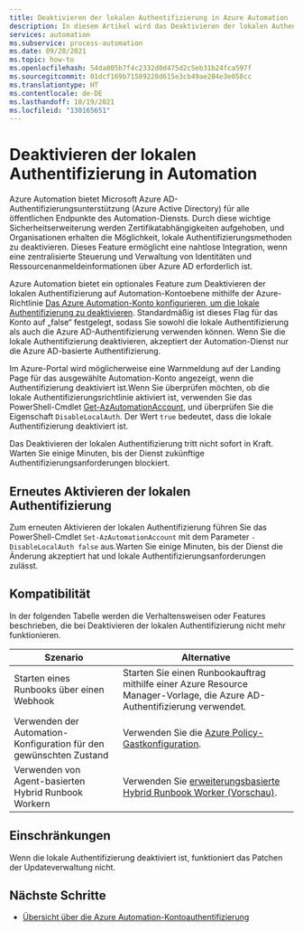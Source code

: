 ```yaml
---
title: Deaktivieren der lokalen Authentifizierung in Azure Automation
description: In diesem Artikel wird das Deaktivieren der lokalen Authentifizierung in Azure Automation beschrieben.
services: automation
ms.subservice: process-automation
ms.date: 09/28/2021
ms.topic: how-to
ms.openlocfilehash: 54da805b7f4c2332d0d475d2c5eb31b24fca597f
ms.sourcegitcommit: 01dcf169b71589228d615e3cb49ae284e3e058cc
ms.translationtype: HT
ms.contentlocale: de-DE
ms.lasthandoff: 10/19/2021
ms.locfileid: "130165651"
---
```

# <a name="disable-local-authentication-in-automation"></a>Deaktivieren der lokalen Authentifizierung in Automation

Azure Automation bietet Microsoft Azure AD-Authentifizierungsunterstützung (Azure Active Directory) für alle öffentlichen Endpunkte des Automation-Diensts. Durch diese wichtige Sicherheitserweiterung werden Zertifikatabhängigkeiten aufgehoben, und Organisationen erhalten die Möglichkeit, lokale Authentifizierungsmethoden zu deaktivieren. Dieses Feature ermöglicht eine nahtlose Integration, wenn eine zentralisierte Steuerung und Verwaltung von Identitäten und Ressourcenanmeldeinformationen über Azure AD erforderlich ist.

Azure Automation bietet ein optionales Feature zum Deaktivieren der lokalen Authentifizierung auf Automation-Kontoebene mithilfe der Azure-Richtlinie [Das Azure Automation-Konto konfigurieren, um die lokale Authentifizierung zu deaktivieren](../automation/policy-reference.md#azure-automation). Standardmäßig ist dieses Flag für das Konto auf „false“ festgelegt, sodass Sie sowohl die lokale Authentifizierung als auch die Azure AD-Authentifizierung verwenden können. Wenn Sie die lokale Authentifizierung deaktivieren, akzeptiert der Automation-Dienst nur die Azure AD-basierte Authentifizierung.

Im Azure-Portal wird möglicherweise eine Warnmeldung auf der Landing Page für das ausgewählte Automation-Konto angezeigt, wenn die Authentifizierung deaktiviert ist.Wenn Sie überprüfen möchten, ob die lokale Authentifizierungsrichtlinie aktiviert ist, verwenden Sie das PowerShell-Cmdlet [Get-AzAutomationAccount](/powershell/module/az.automation/get-azautomationaccount), und überprüfen Sie die Eigenschaft `DisableLocalAuth`. Der Wert `true` bedeutet, dass die lokale Authentifizierung deaktiviert ist.

Das Deaktivieren der lokalen Authentifizierung tritt nicht sofort in Kraft. Warten Sie einige Minuten, bis der Dienst zukünftige Authentifizierungsanforderungen blockiert.
 
## <a name="re-enable-local-authentication"></a>Erneutes Aktivieren der lokalen Authentifizierung

Zum erneuten Aktivieren der lokalen Authentifizierung führen Sie das PowerShell-Cmdlet `Set-AzAutomationAccount` mit dem Parameter `-DisableLocalAuth false` aus.Warten Sie einige Minuten, bis der Dienst die Änderung akzeptiert hat und lokale Authentifizierungsanforderungen zulässt. 

## <a name="compatibility"></a>Kompatibilität

In der folgenden Tabelle werden die Verhaltensweisen oder Features beschrieben, die bei Deaktivieren der lokalen Authentifizierung nicht mehr funktionieren.

|Szenario | Alternative |
|---|---|
|Starten eines Runbooks über einen Webhook | Starten Sie einen Runbookauftrag mithilfe einer Azure Resource Manager-Vorlage, die Azure AD-Authentifizierung verwendet. |
|Verwenden der Automation-Konfiguration für den gewünschten Zustand| Verwenden Sie die [Azure Policy-Gastkonfiguration](../governance/policy/concepts/guest-configuration.md).  |
|Verwenden von Agent-basierten Hybrid Runbook Workern| Verwenden Sie [erweiterungsbasierte Hybrid Runbook Worker (Vorschau)](./extension-based-hybrid-runbook-worker-install.md).|

## <a name="limitations"></a>Einschränkungen

Wenn die lokale Authentifizierung deaktiviert ist, funktioniert das Patchen der Updateverwaltung nicht.


## <a name="next-steps"></a>Nächste Schritte
- [Übersicht über die Azure Automation-Kontoauthentifizierung](./automation-security-overview.md)
